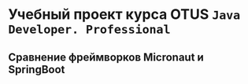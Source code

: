 # Учебный проект курса OTUS `Java Developer. Professional`

## Сравнение фреймворков Micronaut и SpringBoot